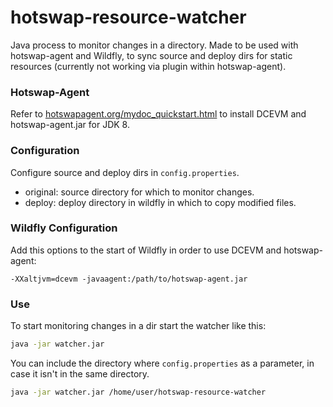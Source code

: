 hotswap-resource-watcher
==========================
Java process to monitor changes in a directory. Made to be used with hotswap-agent and Wildfly, to sync source and deploy dirs for static resources (currently not working via plugin within hotswap-agent). 

### Hotswap-Agent
Refer to [hotswapagent.org/mydoc_quickstart.html](http://hotswapagent.org/mydoc_quickstart.html) to install DCEVM and hotswap-agent.jar for JDK 8.

### Configuration
Configure source and deploy dirs in `config.properties`.
* original: source directory for which to monitor changes.
* deploy: deploy directory in wildfly in which to copy modified files.

### Wildfly Configuration
Add this options to the start of Wildfly in order to use DCEVM and hotswap-agent:
```
-XXaltjvm=dcevm -javaagent:/path/to/hotswap-agent.jar
```

### Use
To start monitoring changes in a dir start the watcher like this:
```bash
java -jar watcher.jar
```

You can include the directory where `config.properties` as a parameter, in case it isn't in the same directory.
```bash
java -jar watcher.jar /home/user/hotswap-resource-watcher
```
